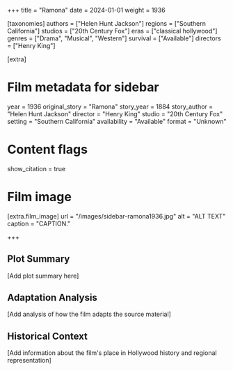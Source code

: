+++
title = "Ramona"
date = 2024-01-01
weight = 1936

[taxonomies]
authors = ["Helen Hunt Jackson"]
regions = ["Southern California"]
studios = ["20th Century Fox"]
eras = ["classical hollywood"]
genres = ["Drama", "Musical", "Western"]
survival = ["Available"]
directors = ["Henry King"]

[extra]
# Film metadata for sidebar
year = 1936
original_story = "Ramona"
story_year = 1884
story_author = "Helen Hunt Jackson"
director = "Henry King"
studio = "20th Century Fox"
setting = "Southern California"
availability = "Available"
format = "Unknown"

# Content flags
show_citation = true

# Film image
[extra.film_image]
url = "/images/sidebar-ramona1936.jpg"
alt = "ALT TEXT"
caption = "CAPTION."

+++

## Plot Summary

[Add plot summary here]

## Adaptation Analysis

[Add analysis of how the film adapts the source material]

## Historical Context

[Add information about the film's place in Hollywood history and regional representation]